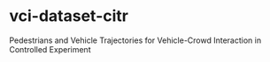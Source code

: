 # vci-dataset-citr
Pedestrians and Vehicle Trajectories for Vehicle-Crowd Interaction in Controlled Experiment
